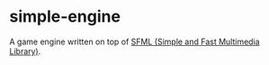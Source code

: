 # simple-engine

A game engine written on top of [SFML (Simple and Fast Multimedia Library)](https://www.sfml-dev.org/).
